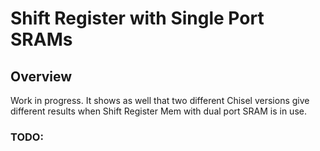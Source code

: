 Shift Register with Single Port SRAMs
================================================

## Overview

Work in progress. It shows as well that two different Chisel versions give different results when Shift Register Mem with dual port SRAM is in use.

### TODO:
